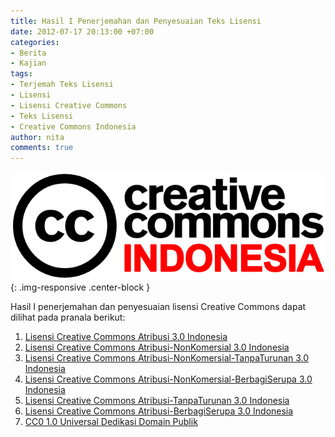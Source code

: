 ```yaml
---
title: Hasil I Penerjemahan dan Penyesuaian Teks Lisensi
date: 2012-07-17 20:13:00 +07:00
categories:
- Berita
- Kajian
tags:
- Terjemah Teks Lisensi
- Lisensi
- Lisensi Creative Commons
- Teks Lisensi
- Creative Commons Indonesia
author: nita
comments: true
---
```


![Logo CCID.png](/uploads/Logo%20CCID.png){: .img-responsive .center-block }

Hasil I penerjemahan dan penyesuaian lisensi Creative Commons dapat dilihat pada pranala berikut:

1. [Lisensi Creative Commons Atribusi 3.0 Indonesia](https://creativecommons.org/licenses/by/3.0/deed.id)
2. [Lisensi Creative Commons Atribusi-NonKomersial 3.0 Indonesia](https://creativecommons.org/licenses/by-nc/3.0/deed.id)
3. [Lisensi Creative Commons Atribusi-NonKomersial-TanpaTurunan 3.0 Indonesia](https://creativecommons.org/licenses/by-nc-nd/3.0/deed.id)
4. [Lisensi Creative Commons Atribusi-NonKomersial-BerbagiSerupa 3.0 Indonesia](https://creativecommons.org/licenses/by-nc-sa/3.0/deed.id)
5. [Lisensi Creative Commons Atribusi-TanpaTurunan 3.0 Indonesia](https://creativecommons.org/licenses/by-nd/3.0/deed.id)
6. [Lisensi Creative Commons Atribusi-BerbagiSerupa 3.0 Indonesia](https://creativecommons.org/licenses/by-sa/3.0/deed.id)
7. [CC0 1.0 Universal Dedikasi Domain Publik](https://creativecommons.org/publicdomain/zero/1.0/deed.id)
